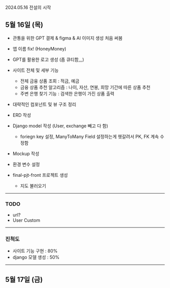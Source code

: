 2024.05.16 전설의 시작
## 5월 16일 (목)
- 관통을 위한 GPT 결제 & figma & AI 이미지 생성 처음 써봄
- 앱 이름 fix! (HoneyMoney)
- GPT를 활용한 로고 생성 (좀 큐티함,,,)

- 사이트 전체 및 세부 기능
	- 전체 금융 상품 조회 : 적금, 예금
	- 금융 상품 추천 알고리즘 : 나이, 자산, 연봉, 희망 기간에 따른 상품 추천
	- 주변 은행 찾기 기능 : 검색한 은행이 가진 상품 출력

- 대략적인 컴포넌트 및 뷰 구조 정리
- ERD 작성
- Django model 작성 (User, exchange 빼고 다 함)
	- foriegn key 설정, ManyToMany Field 설정하는게 헷갈려서 PK, FK 계속 수정함
- Mockup 작성
- 환경 변수 설정
- final-pjt-front 프로젝트 생성
	- 지도 불러오기
---
### TODO
- url?
- User Custom
---
### 진척도
- 사이트 기능 구현 : 80%
- django 모델 생성 : 50%
---
## 5월 17일 (금)